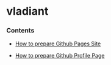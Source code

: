 # vladiant

### Contents

* [How to prepare Github Pages Site]()

* [How to prepare Github Profile Page]()

